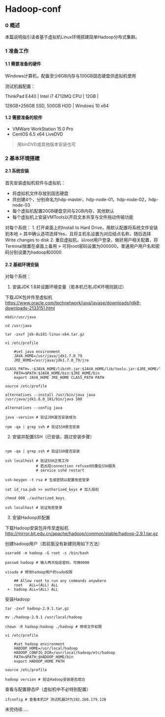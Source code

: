 # Hadoop-conf

### 0 概述

本篇说明指引读者基于虚拟机Linux环境搭建简单Hadoop分布式集群。

### 1 准备工作

#### 1.1 需要准备的硬件

Windows计算机，配备至少6GB内存与100GB固态硬盘供虚拟机使用

测试机器配置：

ThinkPad E440 | Intel i7 4712MQ CPU | 12GB |

128GB+256GB SSD, 500GB HDD | Windows 10 x64

#### 1.2 需要准备的软件

* VMWare WorkStation 15.0 Pro
* CentOS 6.5 x64 LiveDVD
> 用binDVD或其他版本安装也可



### 2 基本环境搭建

#### 2.1 系统安装
首先安装虚拟机软件与虚拟机：
* 将虚拟机文件存放到固态硬盘
* 共创建4个，分别命名为hdp-master，hdp-node-01，hdp-node-02，hdp-node-03
* 每个虚拟机配置20GB硬盘空间与2GB内存，其他默认
* 每个虚拟机上安装VMTools以开启文本共享与文件拖动传输功能

对每个系统：
    1. 打开桌面上的Install to Hard Drive，用默认配置将系统文件安装到本地
    > 其中确认选项选择Yes，且将主机名设置为对应结点名称，随后选择Write changes to disk
    2. 重启虚拟机，以root用户登录，做好用户相关配置，将Terminal放置在桌面上备用
    > 可将root密码设置为000000，普通用户用户名和密码分别设置为hadoop和0000

#### 2.2 基础环境安装

对每个系统：
1. 安装JDK 1.8并设置环境变量（若本机已有JDK环境则跳过）

下载JDK包并传至虚拟机
https://www.oracle.com/technetwork/java/javase/downloads/jdk8-downloads-2133151.html
    
```
mkdir/usr/java

cd /usr/java

tar -zxvf jdk-8u181-linux-x64.tar.gz

vi /etc/profile

    #set java environment
    JAVA_HOME=/usr/java/jdk1.7.0_79
    JRE_HOME=/usr/java/jdk1.7.0_79/jre
    CLASS_PATH=.:$JAVA_HOME/lib/dt.jar:$JAVA_HOME/lib/tools.jar:$JRE_HOME/lib
    PATH=$PATH:$JAVA_HOME/bin:$JRE_HOME/bin
    export JAVA_HOME JRE_HOME CLASS_PATH PATH
    
source /etc/profile

alternatives --install /usr/bin/java java /usr/java/jdk1.8.0_181/bin/java 300

alternatives --config java

java -version # 验证JDK是否安装成功

rpm -qa | grep ssh # 验证SSH是否安装

```

2. 安装并配置SSH（已安装，跳过安装步骤）
```

rpm -qa | grep ssh # 验证SSH是否安装

ssh localhost # 验证SSH正常工作
              # 若出现connection refused则重启SSH服务
              # service sshd restart

ssh-keygen -t rsa # 生成密钥以配置免密登录

cat id_rsa.pub >> authorised_keys # 加入授权

chmod 600 ./authorized_keys

ssh localhost # 验证免密登录

```

3. 安装Hadoop并配置

下载Hadoop安装包并传至虚拟机
http://mirror.bit.edu.cn/apache/hadoop/common/stable/hadoop-2.9.1.tar.gz

创建hadoop用户（若前面没有新建则用如下方法）

```
useradd -m hadoop -G root -s /bin/bash

passwd hadoop # 输入两次指定密码，可用0000

visudo # 修改hadoop用户的sudo权限

    ## Allow root to run any commands anywhere
    root   ALL=(ALL) ALL
 +  hadoop ALL=(ALL) ALL
```

安装Hadoop

```
tar -zxvf hadoop-2.9.1.tar.gz

mv ./hadoop-2.9.1 /usr/local/hadoop

chown -R hadoop:hadoop ./hadoop # 修改文件权限

vi /etc/profile

    #set hadoop environment
    HADOOP_HOME=/usr/local/hadoop
    HADOOP_CONFIG_DIR=/usr/local/hadoop/etc/hadoop
    PATH=$PATH:$HADOOP_HOME/bin
    export HADOOP_HOME PATH

source /etc/profile

hadoop version # 验证Hadoop安装是否成功
```

查看与配置静态IP（虚拟机中不必特别配置）

```
ifconfig # 查看本机IP 测试机器IP为192.168.179.128
```

未完待续.....

